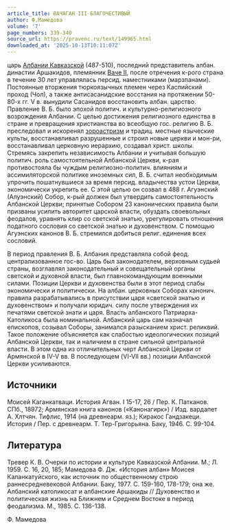 ```yaml
---
article_title: ВАЧАГАН III БЛАГОЧЕСТИВЫЙ
author: Ф.Мамедова
volume: '7'
page_numbers: 339-340
source_url: https://pravenc.ru/text/149965.html
downloaded_at: '2025-10-13T10:11:07Z'
---
```


царь [Албании Кавказской](<https://pravenc.ru/text/Албания Кавказская.html>) (487-510), последний представитель албан. династии Аршакидов, племянник [Ваче II](<https://pravenc.ru/text/Ваче II.html>), после отречения к-рого страна в течение 30 лет управлялась персид. наместниками (марзпанами). Постоянные вторжения тюркоязычных племен через Каспийский проход (Чол), а также антисасанидские восстания на протяжении 50-80-х гг. V в. вынудили Сасанидов восстановить албан. царство. Правление В. Б. было эпохой политич. и культурно-религиозного возрождения Албании. С целью достижения религиозного единства в стране и превращения христианства во всеобщую гос. религию В. Б. преследовал и искоренял [зороастризм](https://pravenc.ru/text/зороастризм.html) и традиц. местные языческие культы, восстанавливал разрушенные и строил новые церкви и мон-ри, восстанавливал церковную иерархию, создавал христ. школы. Стремясь закрепить независимость Албании и учитывая большую политич. роль самостоятельной Албанской Церкви, к-рая противостояла бы чуждым религиозно-политич. влияниям и ассимиляторской политике иноземных сил, В. Б. считал необходимым упрочить пошатнувшиеся за время персид. владычества устои Церкви, экономически укрепить ее. С этой целью он созвал в 488 г. Агуэнский (Алуэнский) Собор, к-рый должен был утвердить самостоятельность Албанской Церкви; принятые Собором 23 канонических правила были призваны усилить авторитет царской власти, обуздать своевольных феодалов, уравнять клир со светской знатью, урегулировать отношения податного сословия со светской знатью и духовенством. С помощью Агуэнских канонов В. Б. стремился добиться религ. единения всех сословий.

В период правления В. Б. Албания представляла собой феод. централизованное гос-во. Царь был законодателем, верховным судьей страны, возглавлял законодательный и совещательный органы светской и духовной власти, был главнокомандующим военными силами. Позиции Церкви и духовенства были в этот период слабы экономически и политически. На албан. церковных Соборах канонич. правила разрабатывались в присутствии царя «светской знатью и духовенством» и получали юридич. силу после утверждения их печатями светской знати и царя. Власть албанского Патриарха-Католикоса была номинальной. Албанский царь сам назначал епископов, созывал Соборы, занимался разысканием христ. реликвий. Такое положение объясняется как слабостью идеологических позиций Албанской Церкви, так и наличием в стране сильной центральной власти. В этом одна из отличительных черт Албанской Церкви от Армянской в IV-V вв. В последующем (VI-VII вв.) позиции Албанской Церкви усиливаются.

## Источники

Моисей Каганкатваци. История Агван. I 15-17, 26 / Пер. К. Патканов. СПб., 18972; Армянская книга канонов («Канонагирк») / Изд. вардапет А. Хлтчян. Тифлис, 1914 (на древнеарм. яз.); Киракос Гандзакеци. История / Пер. с древнеарм. Т. Тер-Григорьяна. Баку, 1946. С. 99-104.

## Литература

Тревер К. В. Очерки по истории и культуре Кавказской Албании. М.; Л. 1959. С. 16, 20, 185; Мамедова Ф. Дж. «История албан» Моисея Каланкатуйского, как источник по общественному строю раннесредневековой Албании. Баку, 1977. С. 159-160, 178-179; она же. Албанский католикосат и албанские Аршакиды // Духовенство и политическая жизнь на Ближнем и Среднем Востоке в период феодализма. М., 1985. С. 136-138.

Ф.   Мамедова

